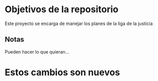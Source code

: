 # Objetivos de la repositorio

Este proyecto se encarga de manejar los planes de la liga de la justicia


## Notas
Pueden hacer lo que quieran...

# Estos cambios son nuevos

